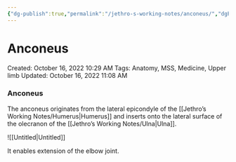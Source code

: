 ```yaml
---
{"dg-publish":true,"permalink":"/jethro-s-working-notes/anconeus/","dgPassFrontmatter":true}
---
```



# Anconeus

Created: October 16, 2022 10:29 AM
Tags: Anatomy, MSS, Medicine, Upper limb
Updated: October 16, 2022 11:08 AM

### Anconeus

The anconeus originates from the lateral epicondyle of the [[Jethro’s Working Notes/Humerus\|Humerus]] and inserts onto the lateral surface of the olecranon of the [[Jethro’s Working Notes/Ulna\|Ulna]].

![[Untitled\|Untitled]]

It enables extension of the elbow joint.
